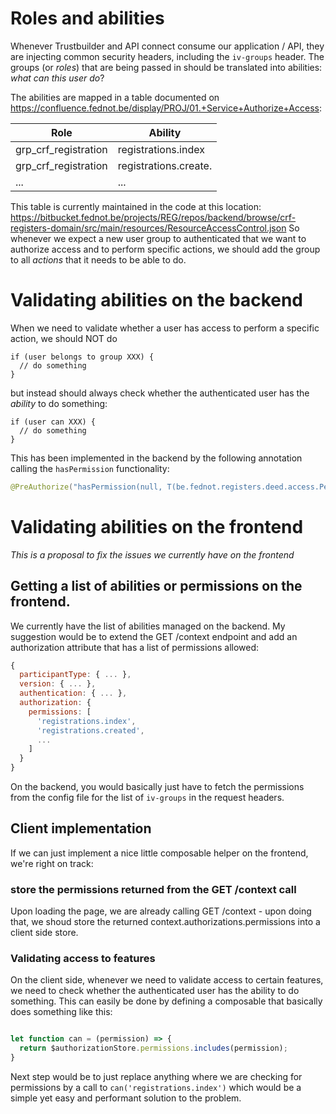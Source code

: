 # Roles and abilities

Whenever Trustbuilder and API connect consume our application / API, they are injecting common security headers, including the `iv-groups` header.
The groups (or _roles_) that are being passed in should be translated into abilities: _what can this user do_?

The abilities are mapped in a table documented on https://confluence.fednot.be/display/PROJ/01.+Service+Authorize+Access:

| Role                       | Ability                 |
|----------------------------|-------------------------|
| grp_crf_registration       | registrations.index     |
| grp_crf_registration       | registrations.create.   |
| ...                        | ...                     |

This table is currently maintained in the code at this location: https://bitbucket.fednot.be/projects/REG/repos/backend/browse/crf-registers-domain/src/main/resources/ResourceAccessControl.json
So whenever we expect a new user group to authenticated that we want to authorize access and to perform specific actions, we should add the group to all _actions_ that it needs to be able to do.

# Validating abilities on the backend

When we need to validate whether a user has access to perform a specific action, we should NOT do

```
if (user belongs to group XXX) {
  // do something
}
```

but instead should always check whether the authenticated user has the _ability_ to do something:

```
if (user can XXX) {
  // do something
}
```

This has been implemented in the backend by the following annotation calling the `hasPermission` functionality:

```java 
@PreAuthorize("hasPermission(null, T(be.fednot.registers.deed.access.Permission).CREATE_CONSULTATION)")
```

# Validating abilities on the frontend

*This is a proposal to fix the issues we currently have on the frontend*

## Getting a list of abilities or permissions on the frontend.

We currently have the list of abilities managed on the backend.  My suggestion would be to extend the GET /context endpoint and add an authorization attribute that has a list of permissions allowed:

```js
{
  participantType: { ... },
  version: { ... },
  authentication: { ... },
  authorization: {
    permissions: [
      'registrations.index',
      'registrations.created',
      ...
    ]
  }
}
```

On the backend, you would basically just have to fetch the permissions from the config file for the list of `iv-groups` in the request headers.

## Client implementation

If we can just implement a nice little composable helper on the frontend, we're right on track:

### store the permissions returned from the GET /context call

Upon loading the page, we are already calling GET /context - upon doing that, we shoud store the returned context.authorizations.permissions into a client side store.

### Validating access to features

On the client side, whenever we need to validate access to certain features, we need to check whether the authenticated user has the ability to do something.  This can easily be done by defining a composable that basically does something like this:

```js

let function can = (permission) => {
  return $authorizationStore.permissions.includes(permission);
}
```

Next step would be to just replace anything where we are checking for permissions by a call to `can('registrations.index')`
 which would be a simple yet easy and performant solution to the problem.
  
  
 


